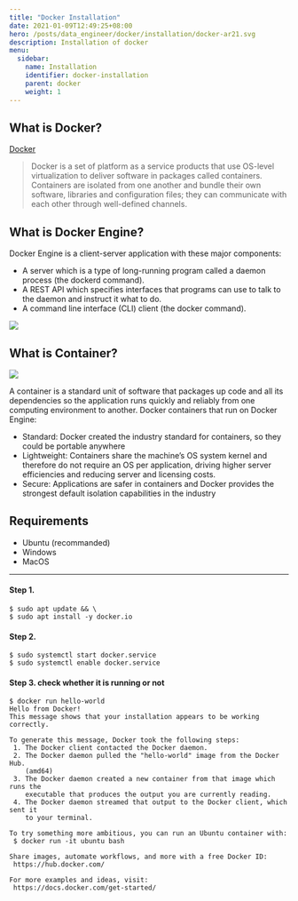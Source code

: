 ```yaml
---
title: "Docker Installation"
date: 2021-01-09T12:49:25+08:00
hero: /posts/data_engineer/docker/installation/docker-ar21.svg
description: Installation of docker
menu:
  sidebar:
    name: Installation
    identifier: docker-installation
    parent: docker
    weight: 1
---
```


## What is Docker?
[Docker](https://www.docker.com/)

> Docker is a set of platform as a service products that use OS-level virtualization to deliver software in packages called containers. Containers are isolated from one another and bundle their own software, libraries and configuration files; they can communicate with each other through well-defined channels.

## What is Docker Engine?

Docker Engine is a client-server application with these major components:

- A server which is a type of long-running program called a daemon process (the dockerd command).
- A REST API which specifies interfaces that programs can use to talk to the daemon and instruct it what to do.
- A command line interface (CLI) client (the docker command).
  
![](https://docs.docker.com/engine/images/engine-components-flow.png)

## What is Container?

![](https://www.docker.com/sites/default/files/d8/styles/large/public/2018-11/container-what-is-container.png)

A container is a standard unit of software that packages up code and all its dependencies so the application runs quickly and reliably from one computing environment to another. 
Docker containers that run on Docker Engine:

- Standard: Docker created the industry standard for containers, so they could be portable anywhere
- Lightweight: Containers share the machine’s OS system kernel and therefore do not require an OS per application, driving higher server efficiencies and reducing server and licensing costs.
- Secure: Applications are safer in containers and Docker provides the strongest default isolation capabilities in the industry


## Requirements
- Ubuntu (recommanded)
- Windows
- MacOS

---

#### Step 1.
```shell
$ sudo apt update && \
$ sudo apt install -y docker.io
```
#### Step 2.
```shell
$ sudo systemctl start docker.service
$ sudo systemctl enable docker.service
```
#### Step 3. check whether it is running or not
```shell
$ docker run hello-world
Hello from Docker!
This message shows that your installation appears to be working correctly.

To generate this message, Docker took the following steps:
 1. The Docker client contacted the Docker daemon.
 2. The Docker daemon pulled the "hello-world" image from the Docker Hub.
    (amd64)
 3. The Docker daemon created a new container from that image which runs the
    executable that produces the output you are currently reading.
 4. The Docker daemon streamed that output to the Docker client, which sent it
    to your terminal.

To try something more ambitious, you can run an Ubuntu container with:
 $ docker run -it ubuntu bash

Share images, automate workflows, and more with a free Docker ID:
 https://hub.docker.com/

For more examples and ideas, visit:
 https://docs.docker.com/get-started/
```




